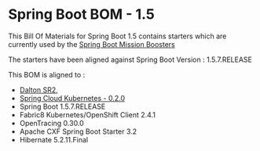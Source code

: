 # Spring Boot BOM - 1.5 

This Bill Of Materials for Spring Boot 1.5 contains starters which are currently used by the 
[Spring Boot Mission Boosters](https://github.com/snowdrop?q=booster)

The starters have been aligned against Spring Boot Version : 1.5.7.RELEASE

This BOM is aligned to : 
- [Dalton SR2](https://spring.io/blog/2017/07/21/spring-cloud-dalston-sr2-is-available-now),
- [Spring Cloud Kubernetes - 0.2.0](https://github.com/spring-cloud-incubator/spring-cloud-kubernetes/tree/v0.2.0.RELEASE)
- Spring Boot 1.5.7.RELEASE
- Fabric8 Kubernetes/OpenShift Client 2.4.1
- OpenTracing 0.30.0
- Apache CXF Spring Boot Starter 3.2
- Hibernate 5.2.11.Final